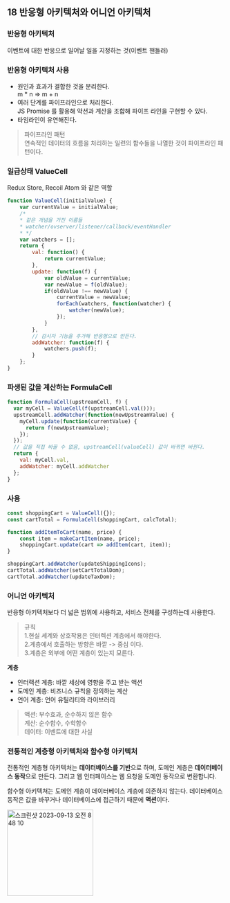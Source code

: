 ## 18 반응형 아키텍처와 어니언 아키텍처

### 반응형 아키텍처
이벤트에 대한 반응으로 일어날 일을 지정하는 것(이벤트 핸들러)     

### 반응형 아키텍처 사용  
- 원인과 효과가 결합한 것을 분리한다.      
m * n => m + n
- 여러 단계를 파이프라인으로 처리한다.   
JS Promise 를 활용해 약션과 계산을 조합해 파이프 라인을 구현할 수 있다. 
- 타임라인이 유연해진다.

    

>파이프라인 패턴  
>연속적인 데이터의 흐름을 처리하는 일련의 함수들을 나열한 것이 파이프라인 패턴이다.

### 일급상태 ValueCell
Redux Store, Recoil Atom 와 같은 역할 
```javascript
function ValueCell(initialValue) {
    var currentValue = initialValue;
    /*
    * 같은 개념을 가진 이름들
    * watcher/ovserver/listener/callback/eventHandler
    * */
    var watchers = [];
    return {
        val: function() {
            return currentValue;
        },
        update: function(f) {
            var oldValue = currentValue;
            var newValue = f(oldValue);
            if(oldValue !== newValue) {
                currentValue = newValue;
                forEach(watchers, function(watcher) {
                    watcher(newValue);
                });
            }
        },
        // 감시자 기능을 추가해 반응형으로 만든다.
        addWatcher: function(f) {
            watchers.push(f);
        }
    };
}
```

### 파생된 값을 계산하는 FormulaCell
```javascript
function FormulaCell(upstreamCell, f) {
  var myCell = ValueCell(f(upstreamCell.val()));
  upstreamCell.addWatcher(function(newUpstreamValue) {
    myCell.update(function(currentValue) {
      return f(newUpstreamValue);
    });
  });
  // 값을 직접 바꿀 수 없음, upstreamCell(valueCell) 값이 바뀌면 바뀐다.
  return {
    val: myCell.val,
    addWatcher: myCell.addWatcher
  };
}
```


### 사용
```javascript
const shoppingCart = ValueCell({});
const cartTotal = FormulaCell(shoppingCart, calcTotal);

function addItemToCart(name, price) {
    const item = makeCartItem(name, price);
    shoppingCart.update(cart => addItem(cart, item));
}

shoppingCart.addWatcher(updateShippingIcons);
cartTotal.addWatcher(setCartTotalDom);
cartTotal.addWatcher(updateTaxDom);
```

### 어니언 아키텍처
반응형 아키텍처보다 더 넓은 범위에 사용하고, 서비스 전체를 구성하는데 사용한다.

>규칙    
>1.현실 세계와 상호작용은 인터렉션 계층에서 해야한다.    
>2.계층에서 호출하는 방향은 바깥 -> 중심 이다.    
>3.계층은 외부에 어떤 계층이 있는지 모른다.     

**계층**
- 인터랙션 계층: 바깥 세상에 영향을 주고 받는 액션
- 도메인 계층: 비즈니스 규칙을 정의하는 계산
- 언어 계층: 언어 유틸리티와 라이브러리

> 액션: 부수효과, 순수하지 않은 함수      
> 계산: 순수함수, 수학함수        
> 데이터: 이벤트에 대한 사실
    
### 전통적인 계층형 아키텍처와 함수형 아키텍처
전통적인 계층형 아키텍처는 **데이터베이스를 기반**으로 하며, 도메인 계층은 **데이터베이스 동작**으로 만든다. 
그리고 웹 인터페이스는 웹 요청을 도메인 동작으로 변환합니다.

함수형 아키텍쳐는 도메인 계층이 데이터베이스 계층에 의존하지 않는다. 
데이터베이스 동작은 값을 바꾸거나 데이터베이스에 접근하기 때문에 **액션**이다.

<img width="199" alt="스크린샷 2023-09-13 오전 8 48 10" src="https://github.com/arusantimo/functional_coding_book/assets/22004468/36b38236-ce4d-4f58-854c-facc21cf164e">




